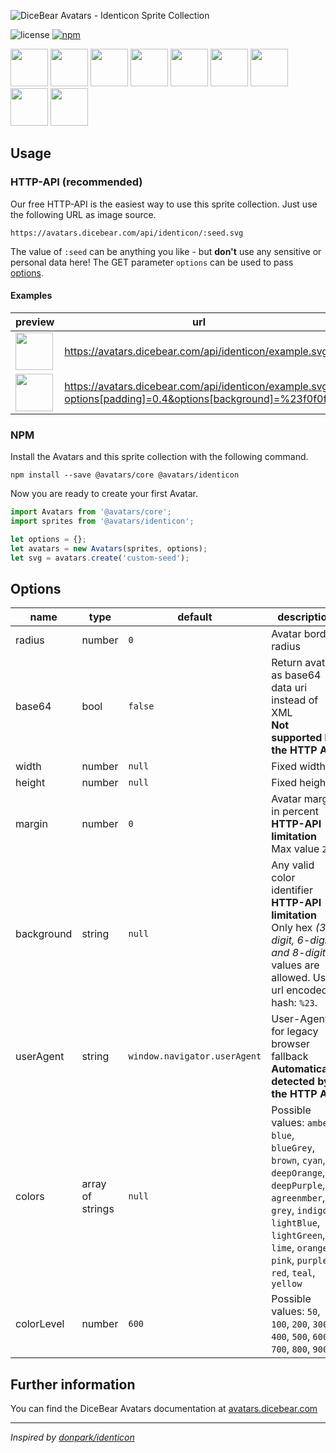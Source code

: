 ![DiceBear Avatars - Identicon Sprite Collection](https://raw.githubusercontent.com/DiceBear/avatars/master/packages/avatars-identicon-sprites/banner.svg?sanitize=true)

![license](https://img.shields.io/npm/l/@avatars/identicon.svg?style=flat-square)
[![npm](https://img.shields.io/npm/v/@avatars/identicon-sprites.svg?style=flat-square)](https://www.npmjs.com/package/@dicebear/avatars-identicon)

<p>
    <img src="https://avatars.dicebear.com/api/identicon/1.svg" width="60" />
    <img src="https://avatars.dicebear.com/api/identicon/2.svg" width="60" />
    <img src="https://avatars.dicebear.com/api/identicon/3.svg" width="60" />
    <img src="https://avatars.dicebear.com/api/identicon/4.svg" width="60" />
    <img src="https://avatars.dicebear.com/api/identicon/5.svg" width="60" />
    <img src="https://avatars.dicebear.com/api/identicon/6.svg" width="60" />
    <img src="https://avatars.dicebear.com/api/identicon/7.svg" width="60" />
    <img src="https://avatars.dicebear.com/api/identicon/8.svg" width="60" />
    <img src="https://avatars.dicebear.com/api/identicon/9.svg" width="60" />
</p>

## Usage

### HTTP-API (recommended)

Our free HTTP-API is the easiest way to use this sprite collection. Just use the following URL as image source.

    https://avatars.dicebear.com/api/identicon/:seed.svg

The value of `:seed` can be anything you like - but **don't** use any sensitive or personal data here! The GET parameter
`options` can be used to pass [options](#options).

#### Examples

| preview                                                                                                                           | url                                                                                                      |
| --------------------------------------------------------------------------------------------------------------------------------- | -------------------------------------------------------------------------------------------------------- |
| <img src="https://avatars.dicebear.com/api/identicon/example.svg" width="60" />                                                    | https://avatars.dicebear.com/api/identicon/example.svg                                                    |
| <img src="https://avatars.dicebear.com/api/identicon/example.svg?options[padding]=0.4&options[background]=%23f0f0f0" width="60" /> | https://avatars.dicebear.com/api/identicon/example.svg?options[padding]=0.4&options[background]=%23f0f0f0 |

### NPM

Install the Avatars and this sprite collection with the following command.

    npm install --save @avatars/core @avatars/identicon

Now you are ready to create your first Avatar.

```js
import Avatars from '@avatars/core';
import sprites from '@avatars/identicon';

let options = {};
let avatars = new Avatars(sprites, options);
let svg = avatars.create('custom-seed');
```

## Options

| name       | type             | default                      | description                                                                                                                                                                                                       |
| ---------- | ---------------- | ---------------------------- | ----------------------------------------------------------------------------------------------------------------------------------------------------------------------------------------------------------------- |
| radius     | number           | `0`                          | Avatar border radius                                                                                                                                                                                              |
| base64     | bool             | `false`                      | Return avatar as base64 data uri instead of XML <br> **Not supported by the HTTP API**                                                                                                                            |
| width      | number           | `null`                       | Fixed width                                                                                                                                                                                                       |
| height     | number           | `null`                       | Fixed height                                                                                                                                                                                                      |
| margin     | number           | `0`                          | Avatar margin in percent<br> **HTTP-API limitation** Max value `25`                                                                                                                                               |
| background | string           | `null`                       | Any valid color identifier<br> **HTTP-API limitation** Only hex _(3-digit, 6-digit and 8-digit)_ values are allowed. Use url encoded hash: `%23`.                                                                 |
| userAgent  | string           | `window.navigator.userAgent` | User-Agent for legacy browser fallback<br> **Automatically detected by the HTTP API**                                                                                                                             |
| colors     | array of strings | `null`                       | Possible values: `amber`, `blue`, `blueGrey`, `brown`, `cyan`, `deepOrange`, `deepPurple`, `agreenmber`, `grey`, `indigo`, `lightBlue`, `lightGreen`, `lime`, `orange`, `pink`, `purple`, `red`, `teal`, `yellow` |
| colorLevel | number           | `600`                        | Possible values: `50`, `100`, `200`, `300`, `400`, `500`, `600`, `700`, `800`, `900`                                                                                                                              |

## Further information

You can find the DiceBear Avatars documentation at [avatars.dicebear.com](https://avatars.dicebear.com)

---

_Inspired by [donpark/identicon](https://github.com/donpark/identicon)_
